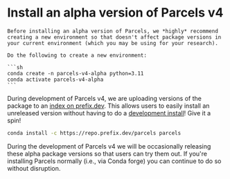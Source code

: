 # Install an alpha version of Parcels v4

````{warning}
Before installing an alpha version of Parcels, we *highly* recommend creating a new environment so that doesn't affect package versions in your current environment (which you may be using for your research).

Do the following to create a new environment:

```sh
conda create -n parcels-v4-alpha python=3.11
conda activate parcels-v4-alpha
```

````

During development of Parcels v4, we are uploading versions of the package to an [index on prefix.dev](https://prefix.dev/channels/parcels/packages/parcels). This allows users to easily install an unreleased version without having to do a [development install](../installation.rst)! Give it a spin!

```sh
conda install -c https://repo.prefix.dev/parcels parcels
```

During the development of Parcels v4 we will be occasionally releasing these alpha package versions so that users can try them out. If you're installing Parcels normally (i.e., via Conda forge) you can continue to do so without disruption.
